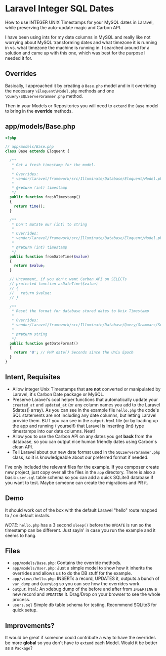 Laravel Integer SQL Dates
=========================

How to use INTEGER UNIX Timestamps for your MySQL dates in Laravel, while preserving the auto-update magic and Carbon API.

I have been using ints for my date columns in MySQL and really like not worrying about MySQL transforming dates and what timezone it is running in vs. what timezone the machine is running in. I searched around for a solution and came up with this one, which was best for the purpose I needed it for.

## Overrides

Basically, I approached it by creating a `Base.php` model and in it overriding the necessary `\Eloquent\Model.php` methods and one `\Query\SQLServerGrammer.php` method.

Then in your Models or Repositories you will need to `extend` the `Base` model to bring in the __override__ methods.

## app/models/Base.php
```php
<?php

// app/models/Base.php
class Base extends Eloquent {

  /**
   * Get a fresh timestamp for the model.
   *
   * Overrides:
   * vendor/laravel/framework/src/Illuminate/Database/Eloquent/Model.php
   *
   * @return (int) timestamp
   */
  public function freshTimestamp()
  {
    return time();
  }

  /**
   * Don't mutate our (int) to string
   *
   * Overrides:
   * vendor/laravel/framework/src/Illuminate/Database/Eloquent/Model.php
   *
   * @return (int) timestamp
   */
  public function fromDateTime($value)
  {
    return $value;
  }

  // Uncomment, if you don't want Carbon API on SELECTs
  // protected function asDateTime($value)
  // {
  //   return $value;
  // }

  /**
   * Reset the format for database stored dates to Unix Timestamp
   *
   * Overrides:
   * vendor/laravel/framework/src/Illuminate/Database/Query/Grammars/SqlServerGrammar.php
   *
   * @return string
   */
  public function getDateFormat()
  {
    return 'U'; // PHP date() Seconds since the Unix Epoch
  }
}
```

## Intent, Requisites

  * Allow integer Unix Timestamps that __are not__ converted or manipulated by Laravel, it's Carbon Date package or MySQL.
  * Preserve Laravel's cool helper functions that automatically update your `created_at` and `updated_at` (or any column names you add to the Laravel $dates() array). As you can see in the example file `hello.php` the code's SQL statements are not including any date columns, but letting Laravel provide them. BUT you can see in the `output.html` file (or by loading up the app and running / yourself) that Laravel is inserting (int) type timestamps into our date columns. Neat!
  * Allow you to use the Carbon API on any dates you get __back__ from the database, so you can output nice human friendly dates using Carbon's clean API.
  * Tell Laravel about our new date format used in the `SQLServerGrammer.php` class, so it is knowledgeable about our preferred format if needed.

I've only included the relevant files for the example. If you composer create new project, just copy over all the files in the `app` directory. There is also a basic `user.sql` table schema so you can add a quick SQLite3 database if you want to test. Maybe someone can create the migrations and PR it.

## Demo

It should work out of the box with the default Laravel "hello" route mapped to / on default installs.

_NOTE_: `hello.php` has a 3 second `sleep()` before the `UPDATE` is run so the timestamp can be different. Just sayin' in case you run the example and it seems to hang.

## Files

  * `app/models/Base.php`: Contains the override methods.
  * `app/models/User.php`: Just a simple model to show how it inherits the overrides and allows us to do the DB stuff for the example.
  * `app/views/hello.php`: INSERTs a record, UPDATES it, outputs a bunch of `var_dump` and `QueryLog` so you can see how the overrides work.
  * `output.html`: An xdebug dump of the before and after from `INSERTING` a new record and `UPDATING` it. Drag/Drop on your browser to see the whole process.
  * `users.sql` Simple db table schema for testing. Recommend SQLite3 for quick setup.

## Improvements?

It would be great if someone could contribute a way to have the overrides be more __global__ so you don't have to `extend` each Model. Would it be better as a `Package`?
